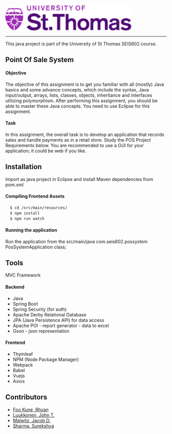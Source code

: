 <img src="./src/main/resources/static/images/stthomas-logo.svg" height="80">

---

This java project is part of the University of St Thomas SEIS602 course.

## Point Of Sale System

#### Objective 
The objective of this assignment is to get you familiar with all (mostly) Java basics and some advance concepts, which include the syntax, Java input/output, arrays, lists, classes, objects, inheritance and interfaces utilizing polymorphism. After performing this assignment, you should be able to master these Java concepts. You need to use Eclipse for this assignment. 

#### Task 
In this assignment, the overall task is to develop an application that records sales and handle payments as in a retail store.  Study the POS Project Requirements below. You are recommended to use a GUI for your application; it could be web if you like. 

## Installation
Import as java project in Eclipse and install Maven dependencies from pom.xml

#### Compiling Frontend Assets
```sh
  $ cd /src/main/resources/
  $ npm install
  $ npm run watch
```


#### Running the application
Run the application from the src/main/java com.seis602.possystem PosSystemApplication class;

## Tools

MVC Framework

#### Backend
- Java
- Spring Boot
- Spring Security (for auth)
- Apache Derby Relational Database
- JPA (Java Persistence API) for data access
- Apache POI - report generator - data to excel
- Gson - json representation

#### Frontend
- Thymleaf
- NPM (Node Package Manager)
- Webpack
- Babel
- Vuejs
- Axios

## Contributors

- [Foo Kune, Rhyan](https://github.com/rfookune)
- [Luukkonen, John T.](https://github.com/UkkosTrombone)
- [Malwitz, Jacob D.](https://github.com/jakeMalwitz)
- [Sharma, Surekshya](https://github.com/SurekshyaSharma)

